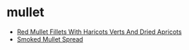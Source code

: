 # mullet

 * [Red Mullet Fillets With Haricots Verts And Dried Apricots](../index/r/red-mullet-fillets-with-haricots-verts-and-dried-apricots-243619.json)
 * [Smoked Mullet Spread](../index/s/smoked-mullet-spread.json)
